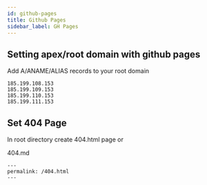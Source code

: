 ```yaml
---
id: github-pages
title: Github Pages
sidebar_label: GH Pages
---
```


## Setting apex/root domain with github pages

Add A/ANAME/ALIAS records to your root domain

```
185.199.108.153
185.199.109.153
185.199.110.153
185.199.111.153
```

## Set 404 Page

In root directory create 404.html page or
 
404.md
```
---
permalink: /404.html
--- 
```
